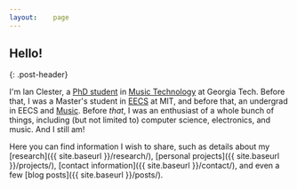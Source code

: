 ```yaml
---
layout:    page
---
```


## Hello!
{: .post-header}

I'm Ian Clester, a [PhD student](https://music.gatech.edu/phd-music-technology) in [Music Technology](https://gtcmt.gatech.edu/) at Georgia Tech. Before that, I was a Master's student in [EECS](https://www.eecs.mit.edu/) at MIT, and before that, an undergrad in EECS and [Music](https://mta.mit.edu/music). Before _that_, I was an enthusiast of a whole bunch of things, including (but not limited to) computer science, electronics, and music. And I still am!

Here you can find information I wish to share, such as details about my
[research]({{ site.baseurl }}/research/),
[personal projects]({{ site.baseurl }}/projects/),
[contact information]({{ site.baseurl }}/contact/),
and even a few [blog posts]({{
site.baseurl }}/posts/).

